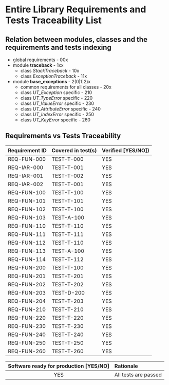 # Entire Library Requirements and Tests Traceability List

## Relation between modules, classes and the requirements and tests indexing

* global requirements - 00x
* module **traceback** - 1xx
  * class *StackTraceback* - 10x
  * class *ExceptionTraceback* - 11x
* module **base_exceptions** - 2(0|1|2)x
  * common requirements for all classes - 20x
  * class *UT_Exception* specific - 210
  * class *UT_TypeError* specific - 220
  * class *UT_ValueError* specific - 230
  * class *UT_AttributeError* specific - 240
  * class *UT_IndexError* specific - 250
  * class *UT_KeyError* specific - 260

## Requirements vs Tests Traceability

| **Requirement ID** | **Covered in test(s)** | **Verified \[YES/NO\]**) |
| :----------------- | :--------------------- | :----------------------- |
| REQ-FUN-000        | TEST-T-000             | YES                      |
| REQ-IAR-000        | TEST-T-001             | YES                      |
| REQ-IAR-001        | TEST-T-002             | YES                      |
| REQ-IAR-002        | TEST-T-001             | YES                      |
| REQ-FUN-100        | TEST-T-100             | YES                      |
| REQ-FUN-101        | TEST-T-101             | YES                      |
| REQ-FUN-102        | TEST-T-100             | YES                      |
| REQ-FUN-103        | TEST-A-100             | YES                      |
| REQ-FUN-110        | TEST-T-110             | YES                      |
| REQ-FUN-111        | TEST-T-111             | YES                      |
| REQ-FUN-112        | TEST-T-110             | YES                      |
| REQ-FUN-113        | TEST-A-100             | YES                      |
| REQ-FUN-114        | TEST-T-112             | YES                      |
| REQ-FUN-200        | TEST-T-100             | YES                      |
| REQ-FUN-201        | TEST-T-201             | YES                      |
| REQ-FUN-202        | TEST-T-202             | YES                      |
| REQ-FUN-203        | TEST-D-200             | YES                      |
| REQ-FUN-204        | TEST-T-203             | YES                      |
| REQ-FUN-210        | TEST-T-210             | YES                      |
| REQ-FUN-220        | TEST-T-220             | YES                      |
| REQ-FUN-230        | TEST-T-230             | YES                      |
| REQ-FUN-240        | TEST-T-240             | YES                      |
| REQ-FUN-250        | TEST-T-250             | YES                      |
| REQ-FUN-260        | TEST-T-260             | YES                      |

| **Software ready for production \[YES/NO\]** | **Rationale**           |
| :------------------------------------------: | :---------------------- |
| YES                                          | All tests are passed    |
